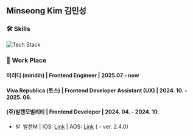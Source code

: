 
## Minseong Kim 김민성

### 🛠️ Skills
<img src="https://skillicons.dev/icons?i=html,css,js,ts,react,next&perline=6" alt="Tech Stack" /> 

### 🏢 Work Place
#### 미리디 (miridih) | Frontend Engineer | 2025.07 - now

#### Viva Republica (토스) | Frontend Developer Assistant (UX) | 2024. 10. - 2025. 06.

#### (주)발켄모빌리티 | Frontend Developer | 2024. 04. - 2024. 10.

- <img src="https://github.com/user-attachments/assets/345ff90a-c002-4a7d-8610-0668f9a65f54" alt="발켄M 아이콘" width="16" height="16" /> 발켄M | IOS: [Link](https://apps.apple.com/kr/app/%EB%B0%9C%EC%BC%84m/id6450990490) | AOS: [Link](https://play.google.com/store/apps/details?id=com.balkensharing) ( - ver. 2.4.0)

<br>

<!--
**akimcse/akimcse** is a ✨ _special_ ✨ repository because its `README.md` (this file) appears on your GitHub profile.

Here are some ideas to get you started:

- 🔭 I’m currently working on ...
- 🌱 
- 👯 I’m looking to collaborate on ...
- 🤔 I’m looking for help with ...
- 💬 Ask me about ...
- 📫 How to reach me: ...
- 😄 Pronouns: ...
- ⚡ Fun fact: ...
-->
